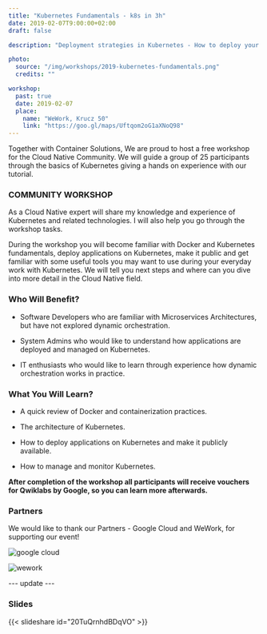 ```yaml
---
title: "Kubernetes Fundamentals - k8s in 3h"
date: 2019-02-07T9:00:00+02:00
draft: false

description: "Deployment strategies in Kubernetes - How to deploy your app without breaking anything? "

photo:
  source: "/img/workshops/2019-kubernetes-fundamentals.png"
  credits: ""

workshop:
  past: true
  date: 2019-02-07
  place:
    name: "WeWork, Krucz 50"
    link: "https://goo.gl/maps/Uftqom2oG1aXNoQ98"
---
```


Together with Container Solutions, We are proud to host a free workshop for the Cloud Native Community. We will guide a group of 25 participants through the basics of Kubernetes giving a hands on experience with our tutorial.

<!--more-->

### COMMUNITY WORKSHOP

As a Cloud Native expert will share my knowledge and experience of Kubernetes and related technologies. I will also help you go through the workshop tasks.

During the workshop you will become familiar with Docker and Kubernetes fundamentals, deploy applications on Kubernetes, make it public and get familiar with some useful tools you may want to use during your everyday work with Kubernetes. We will tell you next steps and where can you dive into more detail in the Cloud Native field.

### Who Will Benefit?

- Software Developers who are familiar with Microservices Architectures, but have not explored dynamic orchestration.

- System Admins who would like to understand how applications are deployed and managed on Kubernetes.

- IT enthusiasts who would like to learn through experience how dynamic orchestration works in practice.

### What You Will Learn?

- A quick review of Docker and containerization practices.

- The architecture of Kubernetes.

- How to deploy applications on Kubernetes and make it publicly available.

- How to manage and monitor Kubernetes.

**After completion of the workshop all participants will receive vouchers for Qwiklabs by Google, so you can learn more afterwards.**

### Partners

We would like to thank our Partners - Google Cloud and WeWork, for supporting our event!

![google cloud](/img/logos/google-cloud.png "gcp")

![wework](/img/logos/wework.png "wework")

--- update ---

### Slides

{{< slideshare id="20TuQrnhdBDqVO" >}}
